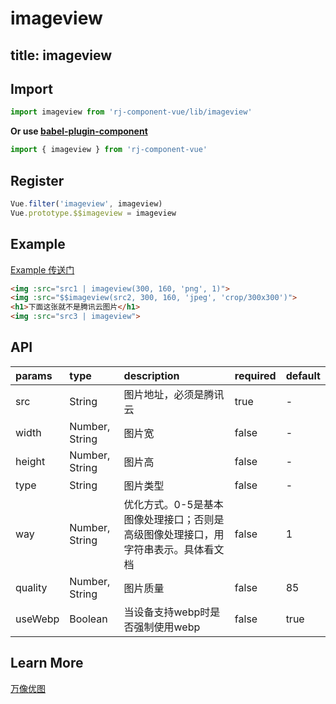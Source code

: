 # imageview

title: imageview
---

## Import

``` js
import imageview from 'rj-component-vue/lib/imageview'
```

**Or use [babel-plugin-component](https://www.npmjs.com/package/babel-plugin-component)**

``` js
import { imageview } from 'rj-component-vue'
```

## Register

``` js
Vue.filter('imageview', imageview)
Vue.prototype.$$imageview = imageview
```

## Example

[Example 传送门](//zhouyu1993.github.io/rjcv/#/imageview)

``` html
<img :src="src1 | imageview(300, 160, 'png', 1)">
<img :src="$$imageview(src2, 300, 160, 'jpeg', 'crop/300x300')">
<h1>下面这张就不是腾讯云图片</h1>
<img :src="src3 | imageview">
```

## API

| params | type | description | required | default |
|:---|:---|:---|:---|:---|
| src | String | 图片地址，必须是腾讯云 | true | - |
| width | Number, String | 图片宽 | false | - |
| height | Number, String | 图片高 | false | - |
| type | String | 图片类型 | false | - |
| way | Number, String | 优化方式。0-5是基本图像处理接口；否则是高级图像处理接口，用字符串表示。具体看文档 | false | 1 |
| quality | Number, String | 图片质量 | false | 85 |
| useWebp | Boolean | 当设备支持webp时是否强制使用webp | false | true |

## Learn More

[万像优图](https://cloud.tencent.com/document/product/275/3807#8-.E5.9B.BE.E5.83.8F.E5.A4.84.E7.90.86)

